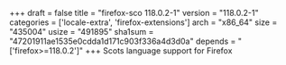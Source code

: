 +++
draft = false
title = "firefox-sco 118.0.2-1"
version = "118.0.2-1"
categories = ['locale-extra', 'firefox-extensions']
arch = "x86_64"
size = "435004"
usize = "491895"
sha1sum = "47201911ae1535e0cdda1d171c903f336a4d3d0a"
depends = "['firefox>=118.0.2']"
+++
Scots language support for Firefox